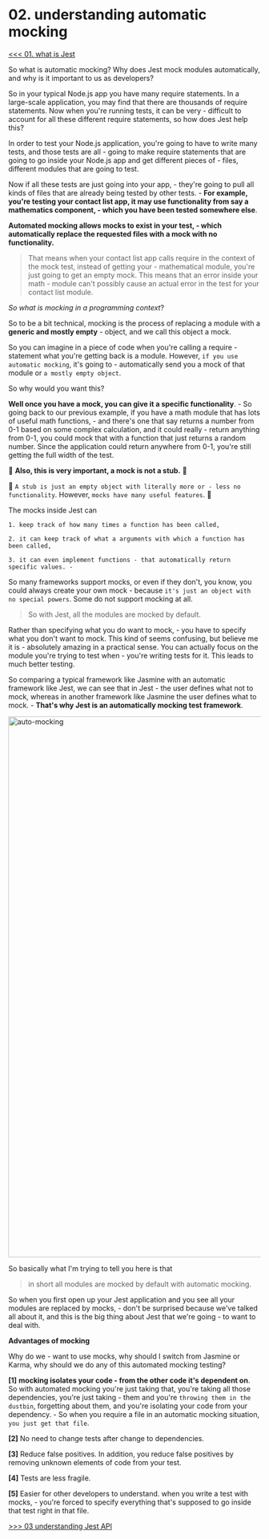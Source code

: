 # 02. understanding automatic mocking

[<<< 01. what is Jest](https://github.com/xgirma/mastering-react-testing-with-jest/tree/master/01)

So what is automatic mocking? Why does Jest mock modules automatically, and why is it important to us as developers? 

So in your typical Node.js app you have many require statements. In a large-scale application, you may find that there are thousands of require statements. Now when you're running tests, it can be very - difficult to account for all these different require statements, so how does Jest help this?

In order to test your Node.js application, you're going to have to write many tests, and those tests are all - going to make require statements that are going to go inside your Node.js app and get different pieces of - files, different modules that are going to test.

Now if all these tests are just going into your app, - they're going to pull all kinds of files that are already being tested by other tests. - **For example, you're testing your contact list app, it may use functionality from say a mathematics component, - which you have been tested somewhere else**. 

**Automated mocking allows mocks to exist in your test, - which automatically replace the requested files with a mock with no functionality.** 

> That means when your contact list app calls require in the context of the mock test, instead of getting your - mathematical module, you're just going to get an empty mock. This means that an error inside your math - module can't possibly cause an actual error in the test for your contact list module. 

_So what is mocking in a programming context_? 

So to be a bit technical, mocking is the process of replacing a module with a **generic and mostly empty** - object, and we call this object a mock.

So you can imagine in a piece of code when you're calling a require - statement what you're getting back is a module. However, `if you use automatic mocking`, it's going to - automatically send you a mock of that module or `a mostly empty object`. 


So why would you want this? 

**Well once you have a mock, you can give it a specific functionality**. - So going back to our previous example, if you have a math module that has lots of useful math functions, - and there's one that say returns a number from 0-1 based on some complex calculation, and it could really - return anything from 0-1, you could mock that with a function that just returns a random number. Since the application could return anywhere from 0-1, you're still getting the full width of the test. 

:poodle: **Also, this is very important, a mock is not a stub.** :poodle:

:hatched_chick: `A stub is just an empty object with literally more or - less no functionality`. However, `mocks have many useful features`. :hatched_chick: 


The mocks inside Jest can 

    1. keep track of how many times a function has been called,
     
    2. it can keep track of what a arguments with which a function has been called, 
    
    3. it can even implement functions - that automatically return specific values. - 
    
So many frameworks support mocks, or even if they don't, you know, you could always create your own mock - because `it's just an object with no special powers`. Some do not support mocking at all. 

> So with Jest, all the modules are mocked by default. 

Rather than specifying what you do want to mock, - you have to specify what you don't want to mock. This kind of seems confusing, but believe me it is - absolutely amazing in a practical sense. You can actually focus on the module you're trying to test when - you're writing tests for it. This leads to much better testing. 

So comparing a typical framework like Jasmine with an automatic framework like Jest, we can see that in Jest - the user defines what not to mock, whereas in another framework like Jasmine the user defines what to mock. - **That's why Jest is an automatically mocking test framework**. 

<img width="1079" alt="auto-mocking" src="https://user-images.githubusercontent.com/5876481/34926881-42ef3058-f967-11e7-9a2d-1f3ca5e1151c.png">

So basically what I'm trying to tell you here is that 

> in short all modules are mocked by default with automatic mocking. 

So when you first open up your Jest application and you see all your modules are replaced by mocks, - don't be surprised because we've talked all about it, and this is the big thing about Jest that we're going - to want to deal with. 

**Advantages of mocking** 

Why do we - want to use mocks, why should I switch from Jasmine or Karma, why should we do any of this automated mocking testing?  

**[1]** **mocking isolates your code - from the other code it's dependent on**. So with automated mocking you're just taking that, you're taking all those dependencies, you're just taking - them and you're `throwing them in the dustbin`, forgetting about them, and you're isolating your code from your dependency. - So when you require a file in an automatic mocking situation, `you just get that file`. 

**[2]** No need to change tests after change to dependencies. 

**[3]** Reduce false positives. In addition, you reduce false positives by removing unknown elements of code from your test.

**[4]** Tests are less fragile. 

**[5]** Easier for other developers to understand. when you write a test with mocks, - you're forced to specify everything that's supposed to go inside that test right in that file.

[>>> 03 understanding Jest API](https://github.com/xgirma/mastering-react-testing-with-jest/tree/master/03)

